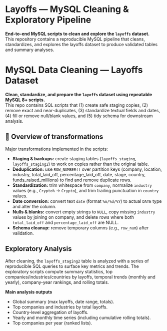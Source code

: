# Layoffs — MySQL Cleaning & Exploratory Pipeline

**End-to-end MySQL scripts to clean and explore the `layoffs` dataset.**  
This repository contains a reproducible MySQL pipeline that cleans, standardizes, and explores the layoffs dataset to produce validated tables and summary analyses.

# MySQL Data Cleaning — Layoffs Dataset

**Clean, standardize, and prepare the `layoffs` dataset using repeatable MySQL 8+ scripts.**  
This repo contains SQL scripts that (1) create safe staging copies, (2) remove exact and near-duplicates, (3) standardize textual fields and dates, (4) fill or remove null/blank values, and (5) tidy schema for downstream analysis.

## 🔎 Overview of transformations
Major transformations implemented in the scripts:

- **Staging & backups:** create staging tables (`layoffs_staging`, `layoffs_staging2`) to work on copies rather than the original table.  
- **Deduplication:** use `ROW_NUMBER()` over partition keys (company, location, industry, total_laid_off, percentage_laid_off, date, stage, country, funds_raised_millions) to find and remove duplicate rows.  
- **Standardization:** trim whitespace from `company`, normalize `industry` values (e.g., `Crypto%` → `Crypto`), and trim trailing punctuation in `country` values.  
- **Date conversion:** convert text `date` (format `%m/%d/%Y`) to actual `DATE` type and alter the column.  
- **Nulls & blanks:** convert empty strings to `NULL`, copy missing `industry` values by joining on company, and delete rows where both `total_laid_off` and `percentage_laid_off` are NULL.  
- **Schema cleanup:** remove temporary columns (e.g., `row_num`) after validation.

## Exploratory Analysis

After cleaning, the `layoffs_staging2` table is analyzed with a series of reproducible SQL queries to surface key metrics and trends. The exploratory scripts compute summary statistics, top companies/industries/countries by layoffs, temporal trends (monthly and yearly), company-year rankings, and rolling totals.

**Main analysis outputs**
- Global summary (max layoffs, date range, totals).  
- Top companies and industries by total layoffs.  
- Country-level aggregation of layoffs.  
- Yearly and monthly time series (including cumulative rolling totals).  
- Top companies per year (ranked lists).  
